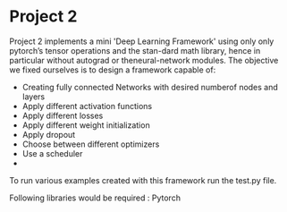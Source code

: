 # Project 2

Project 2 implements a mini 'Deep Learning Framework' using only only pytorch’s tensor operations and the stan-dard math library, hence in particular without autograd or theneural-network modules.
The objective we fixed ourselves is to design a framework capable of:
- Creating fully connected Networks with desired numberof nodes and layers
- Apply different activation functions
- Apply different losses
- Apply different weight initialization
- Apply dropout
- Choose between different optimizers
- Use a scheduler 
- 

To run various examples created with this framework run the test.py file.

Following libraries would be required :
Pytorch
